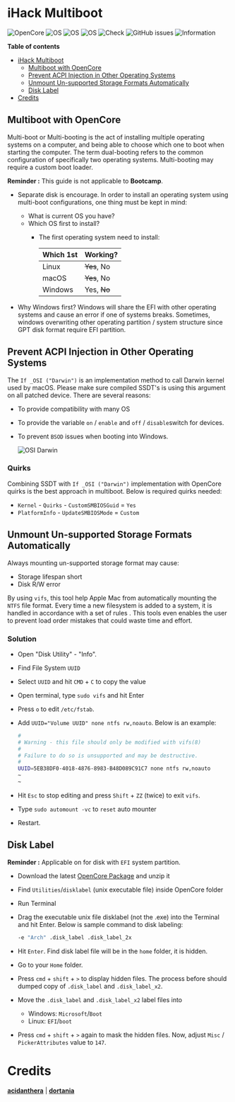 # iHack Multiboot

![OpenCore](https://img.shields.io/badge/Bootloader-OpenCore-purple)
![OS](https://img.shields.io/badge/OS1-Linux-white)
![OS](https://img.shields.io/badge/OS2-Windows-blue)
![OS](https://img.shields.io/badge/OS3-macOS-orange)
![Check](https://img.shields.io/badge/Status-Pass-brightgreen)
![GitHub issues](https://img.shields.io/github/issues/theofficialcopypaste/ASRockB460MSL-OC?color=blue&label=Issues)
![Information](https://img.shields.io/badge/Information-Guide-yellow)

**Table of contents**

- [iHack Multiboot](#ihack-multiboot)
  - [Multiboot with OpenCore](#multiboot-with-opencore)
  - [Prevent ACPI Injection in Other Operating Systems](#prevent-acpi-injection-in-other-operating-systems)
  - [Unmount Un-supported Storage Formats Automatically](#unmount-un-supported-storage-formats-automatically)
  - [Disk Label](#disk-label)
- [Credits](#credits)

## Multiboot with OpenCore

Multi-boot or Multi-booting is the act of installing multiple operating systems on a computer, and being able to choose which one to boot when starting the computer. The term dual-booting refers to the common configuration of specifically two operating systems. Multi-booting may require a custom boot loader.

**Reminder :** This guide is not applicable to **Bootcamp**.

- Separate disk is encourage. In order to install an operating system using multi-boot configurations, one thing must be kept in mind:
    - What is current OS you have?
    - Which OS first to install?
        - The first operating system need to install:

            | Which 1st | Working?    |
            |-----------|-------------|
            | Linux     | ~~Yes~~, No |
            | macOS     | ~~Yes~~, No |
            | Windows   | Yes, ~~No~~ |

- Why Windows first? Windows will share the EFI with other operating systems and cause an error if one of systems breaks. Sometimes, windows overwriting other operating partition / system structure since GPT disk format require EFI partition.

## Prevent ACPI Injection in Other Operating Systems

The `If _OSI ("Darwin")` is an implementation method to call Darwin kernel used by macOS. Please make sure compiled SSDT's is using this argument on all patched device. There are several reasons:
- To provide compatibility with many OS
- To provide the variable `on` / `enable` and `off` / `disable`switch for devices.
- To prevent `BSOD` issues when booting into Windows.

	![OSI Darwin](https://user-images.githubusercontent.com/72515939/202378529-b787b94e-2744-4a81-9bba-3b1ac78d93fa.png)

### Quirks
Combining SSDT with `If _OSI ("Darwin")` implementation with OpenCore quirks is the best approach in multiboot. Below is required quirks needed:
- `Kernel` - `Quirks` - `CustomSMBIOSGuid` = `Yes`
- `PlatformInfo` - `UpdateSMBIOSMode` = `Custom`

## Unmount Un-supported Storage Formats Automatically

Always mounting un-supported storage format may cause:
- Storage lifespan short
- Disk R/W error

By using `vifs`, this tool help Apple Mac from automatically mounting the `NTFS` file format. Every time a new filesystem is added to a system, it is handled in accordance with a set of rules . This tools even enables the user to prevent load order mistakes that could waste time and effort.


### Solution

- Open "Disk Utility" - "Info".
- Find File System `UUID`
- Select `UUID` and hit `CMD` + `C` to copy the value
- Open terminal, type `sudo vifs` and hit Enter
- Press `o` to edit `/etc/fstab`.
- Add `UUID="Volume UUID" none ntfs rw,noauto`. Below is an example:
  
  ```zsh
  #
  # Warning - this file should only be modified with vifs(8)
  #
  # Failure to do so is unsupported and may be destructive.
  #
  UUID=5EB38DF0-4018-4876-8983-B48D089C91C7 none ntfs rw,noauto	
  ~
  ~
  ```

- Hit `Esc` to stop editing and press `Shift` + `ZZ` (twice) to exit `vifs`.
- Type `sudo automount -vc` to `reset` auto mounter
- Restart.

## Disk Label

**Reminder :** Applicable on for disk with `EFI` system partition.

- Download the latest [OpenCore Package](https://github.com/acidanthera/OpenCorePkg/releases) and unzip it
- Find `Utilities`/`disklabel` (unix executable file) inside OpenCore folder
- Run Terminal
- Drag the executable unix file disklabel (not the .exe) into the Terminal and hit Enter. Below is sample command to disk labeling:

  ```zsh
  -e "Arch" .disk_label .disk_label_2x
  ```
  
- Hit `Enter`. Find disk label file will be in the `home` folder, it is hidden.
- Go to your `Home` folder.
- Press `cmd` + `shift` + `>` to display hidden files. The process before should dumped copy of `.disk_label` and `.disk_label_x2`.
- Move the `.disk_label` and `.disk_label_x2` label files into 
    - Windows: `Microsoft`/`Boot`
    - Linux: `EFI`/`boot`
- Press `cmd` + `shift` + `>` again to mask the hidden files. Now, adjust `Misc` / `PickerAttributes` value to `147`.

# Credits

[**acidanthera**](https://github.com/acidanthera) | [**dortania**](https://dortania.github.io/OpenCore-Install-Guide/)

